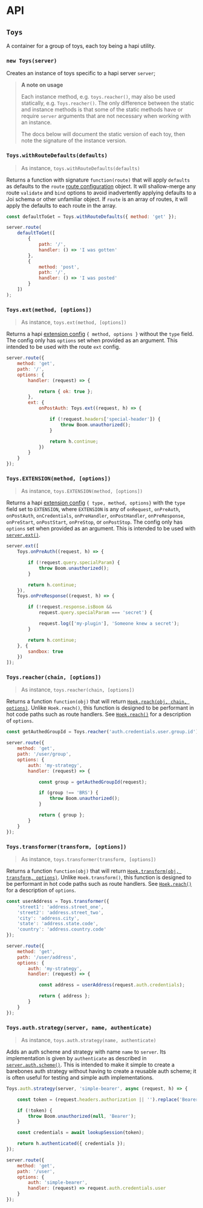 # API

## `Toys`
A container for a group of toys, each toy being a hapi utility.

### `new Toys(server)`
Creates an instance of toys specific to a hapi server `server`;

> **A note on usage**
>
> Each instance method, e.g. `toys.reacher()`, may also be used statically, e.g. `Toys.reacher()`.  The only difference between the static and instance methods is that some of the static methods have or require `server` arguments that are not necessary when working with an instance.
>
> The docs below will document the static version of each toy, then note the signature of the instance version.

### `Toys.withRouteDefaults(defaults)`
> As instance, `toys.withRouteDefaults(defaults)`

Returns a function with signature `function(route)` that will apply `defaults` as defaults to the `route` [route configuration](https://github.com/hapijs/hapi/blob/master/API.md#server.route()) object.  It will shallow-merge any route `validate` and `bind` options to avoid inadvertently applying defaults to a Joi schema or other unfamiliar object.  If `route` is an array of routes, it will apply the defaults to each route in the array.

```js
const defaultToGet = Toys.withRouteDefaults({ method: 'get' });

server.route(
    defaultToGet([
        {
            path: '/',
            handler: () => 'I was gotten'
        },
        {
            method: 'post',
            path: '/',
            handler: () => 'I was posted'
        }
    ])
);
```

### `Toys.ext(method, [options])`
> As instance, `toys.ext(method, [options])`

Returns a hapi [extension config](https://github.com/hapijs/hapi/blob/master/API.md#server.ext()) `{ method, options }` without the `type` field. The config only has `options` set when provided as an argument.  This intended to be used with the route `ext` config.

```js
server.route({
    method: 'get',
    path: '/',
    options: {
        handler: (request) => {

            return { ok: true };
        },
        ext: {
            onPostAuth: Toys.ext((request, h) => {

                if (!request.headers['special-header']) {
                    throw Boom.unauthorized();
                }

                return h.continue;
            })
        }
    }
});
```

### `Toys.EXTENSION(method, [options])`
> As instance, `toys.EXTENSION(method, [options])`

Returns a hapi [extension config](https://github.com/hapijs/hapi/blob/master/API.md#server.ext()) `{ type, method, options}` with the `type` field set to `EXTENSION`, where `EXTENSION` is any of `onRequest`, `onPreAuth`, `onPostAuth`, `onCredentials`, `onPreHandler`, `onPostHandler`, `onPreResponse`, `onPreStart`, `onPostStart`, `onPreStop`, or `onPostStop`. The config only has `options` set when provided as an argument.  This is intended to be used with [`server.ext()`](https://github.com/hapijs/hapi/blob/master/API.md#server.ext()).

```js
server.ext([
    Toys.onPreAuth((request, h) => {

        if (!request.query.specialParam) {
            throw Boom.unauthorized();
        }

        return h.continue;
    }),
    Toys.onPreResponse((request, h) => {

        if (!request.response.isBoom &&
            request.query.specialParam === 'secret') {

            request.log(['my-plugin'], 'Someone knew a secret');
        }

        return h.continue;        
    }, {
        sandbox: true
    })
]);
```

### `Toys.reacher(chain, [options])`
> As instance, `toys.reacher(chain, [options])`

Returns a function `function(obj)` that will return [`Hoek.reach(obj, chain, options)`](https://github.com/hapijs/hoek/blob/master/API.md#reachobj-chain-options).  Unlike `Hoek.reach()`, this function is designed to be performant in hot code paths such as route handlers.  See [`Hoek.reach()`](https://github.com/hapijs/hoek/blob/master/API.md#reachobj-chain-options) for a description of `options`.

```js
const getAuthedGroupId = Toys.reacher('auth.credentials.user.group.id');

server.route({
    method: 'get',
    path: '/user/group',
    options: {
        auth: 'my-strategy',
        handler: (request) => {

            const group = getAuthedGroupId(request);

            if (group !== 'BRS') {
                throw Boom.unauthorized();
            }

            return { group };
        }
    }
});
```

### `Toys.transformer(transform, [options])`
> As instance, `toys.transformer(transform, [options])`

Returns a function `function(obj)` that will return [`Hoek.transform(obj, transform, options)`](https://github.com/hapijs/hoek/blob/master/API.md#transformobj-transform-options).  Unlike `Hoek.transform()`, this function is designed to be performant in hot code paths such as route handlers.  See [`Hoek.reach()`](https://github.com/hapijs/hoek/blob/master/API.md#reachobj-chain-options) for a description of `options`.

```js
const userAddress = Toys.transformer({
    'street1': 'address.street_one',
    'street2': 'address.street_two',
    'city': 'address.city',
    'state': 'address.state.code',
    'country': 'address.country.code'
});

server.route({
    method: 'get',
    path: '/user/address',
    options: {
        auth: 'my-strategy',
        handler: (request) => {

            const address = userAddress(request.auth.credentials);

            return { address };
        }
    }
});
```

### `Toys.auth.strategy(server, name, authenticate)`
> As instance, `toys.auth.strategy(name, authenticate)`

Adds an auth scheme and strategy with name `name` to `server`.  Its implementation is given by `authenticate` as described in [`server.auth.scheme()`](https://github.com/hapijs/hapi/blob/master/API.md#server.auth.scheme()).  This is intended to make it simple to create a barebones auth strategy without having to create a reusable auth scheme; it is often useful for testing and simple auth implementations.

```js
Toys.auth.strategy(server, 'simple-bearer', async (request, h) => {

    const token = (request.headers.authorization || '').replace('Bearer ', '');

    if (!token) {
        throw Boom.unauthorized(null, 'Bearer');
    }

    const credentials = await lookupSession(token);

    return h.authenticated({ credentials });
});

server.route({
    method: 'get',
    path: '/user',
    options: {
        auth: 'simple-bearer',
        handler: (request) => request.auth.credentials.user
    }
});
```
